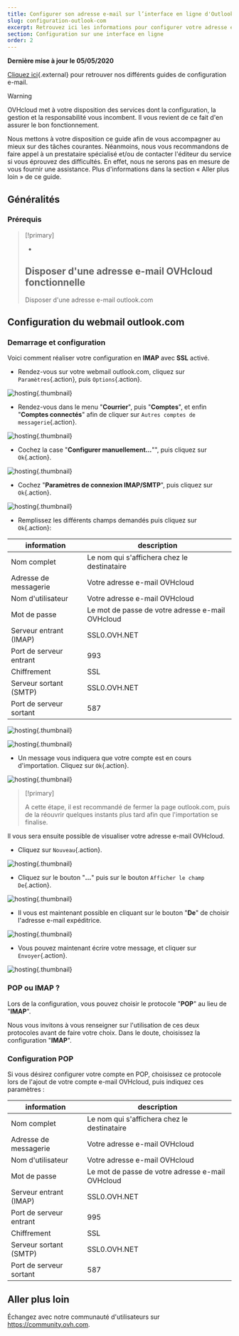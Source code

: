 ```yaml
---
title: Configurer son adresse e-mail sur l’interface en ligne d'Outlook.com
slug: configuration-outlook-com
excerpt: Retrouvez ici les informations pour configurer votre adresse e-mail sur outlook.com
section: Configuration sur une interface en ligne
order: 2
---
```


**Dernière mise à jour le 05/05/2020**

[Cliquez ici](../){.external} pour retrouver nos différents guides de configuration e-mail.


> [!warning]
>
> OVHcloud met à votre disposition des services dont la configuration, la gestion et la responsabilité vous incombent. Il vous revient de ce fait d'en assurer le bon fonctionnement.
> 
> Nous mettons à votre disposition ce guide afin de vous accompagner au mieux sur des tâches courantes. Néanmoins, nous vous recommandons de faire appel à un prestataire spécialisé et/ou de contacter l'éditeur du service si vous éprouvez des difficultés. En effet, nous ne serons pas en mesure de vous fournir une assistance. Plus d'informations dans la section « Aller plus loin » de ce guide.
> 

## Généralités

### Prérequis


> [!primary]
>
> - 
> Disposer d'une adresse e-mail OVHcloud fonctionnelle
> - 
> Disposer d'une adresse e-mail outlook.com
> 
> 


## Configuration du webmail outlook.com

### Demarrage et configuration
Voici comment réaliser votre configuration en  **IMAP**  avec  **SSL** activé.

- Rendez-vous sur votre webmail outlook.com, cliquez sur `Paramètres`{.action}, puis `Options`{.action}.


![hosting](images/2.PNG){.thumbnail}

- Rendez-vous dans le menu "**Courrier**", puis "**Comptes**", et enfin "**Comptes connectés**" afin de cliquer sur `Autres comptes de messagerie`{.action}.


![hosting](images/3.PNG){.thumbnail}

- Cochez la case "**Configurer manuellement...**"", puis cliquez sur `Ok`{.action}.


![hosting](images/4.PNG){.thumbnail}

- Cochez "**Paramètres de connexion IMAP/SMTP**", puis cliquez sur `Ok`{.action}.


![hosting](images/5.PNG){.thumbnail}

- Remplissez les différents champs demandés puis cliquez sur `Ok`{.action}:

|information|description|
|---|---|
| Nom complet| Le nom qui s'affichera chez le destinataire|
|Adresse de messagerie|Votre adresse e-mail OVHcloud|
|Nom d'utilisateur|Votre adresse e-mail OVHcloud|
|Mot de passe|Le mot de passe de votre adresse e-mail OVHcloud|
|Serveur entrant (IMAP)|SSL0.OVH.NET|
|Port de serveur entrant|993|
|Chiffrement|SSL|
|Serveur sortant (SMTP)|SSL0.OVH.NET|
|Port de serveur sortant|587|


![hosting](images/6.PNG){.thumbnail}


![hosting](images/7.PNG){.thumbnail}

- Un message vous indiquera que votre compte est en cours d'importation. Cliquez sur `Ok`{.action}.


![hosting](images/8.PNG){.thumbnail}



> [!primary]
>
> A cette étape, il est recommandé de fermer la page outlook.com, puis de la réouvrir quelques instants plus tard afin que l'importation se finalise.
> 

Il vous sera ensuite possible de visualiser votre adresse e-mail OVHcloud.

- Cliquez sur `Nouveau`{.action}.


![hosting](images/10.PNG){.thumbnail}

- Cliquez sur le bouton "**...**" puis sur le bouton `Afficher le champ De`{.action}.


![hosting](images/11.PNG){.thumbnail}

- Il vous est maintenant possible en cliquant sur le bouton "**De**" de choisir l'adresse e-mail expéditrice.


![hosting](images/12.PNG){.thumbnail}

- Vous pouvez maintenant écrire votre message, et cliquer sur `Envoyer`{.action}.


![hosting](images/13.PNG){.thumbnail}


### POP ou IMAP ?
Lors de la configuration, vous pouvez choisir le protocole "**POP**" au lieu de "**IMAP**".

Nous vous invitons à vous renseigner sur l'utilisation de ces deux protocoles avant de faire votre choix. Dans le doute, choisissez la configuration "**IMAP**".


### Configuration POP
Si vous désirez configurer votre compte en POP, choisissez ce protocole lors de l'ajout de votre compte e-mail OVHcloud, puis indiquez ces paramètres :

|information|description|
|---|---|
|Nom complet|Le nom qui s'affichera chez le destinataire|
|Adresse de messagerie|Votre adresse e-mail OVHcloud|
|Nom d'utilisateur|Votre adresse e-mail OVHcloud|
|Mot de passe|Le mot de passe de votre adresse e-mail OVHcloud|
|Serveur entrant (IMAP)|SSL0.OVH.NET|
|Port de serveur entrant|995|
|Chiffrement|SSL|
|Serveur sortant (SMTP)|SSL0.OVH.NET|
|Port de serveur sortant|587|

## Aller plus loin

Échangez avec notre communauté d'utilisateurs sur <https://community.ovh.com>.
